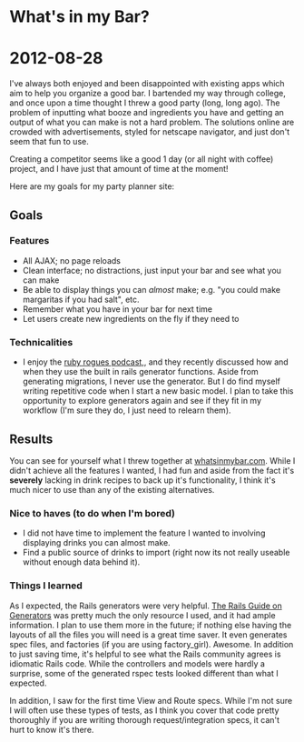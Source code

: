 # What's in my Bar?
# 2012-08-28

I've always both enjoyed and been disappointed with existing apps which aim to help you organize a good bar.  I bartended my way through college, and once upon a time thought I threw a good party (long, long ago).  The problem of inputting what booze and ingredients you have and getting an output of what you can make is not a hard problem.  The solutions online are crowded with advertisements, styled for netscape navigator, and just don't seem that fun to use.

Creating a competitor seems like a good 1 day (or all night with coffee) project, and I have just that amount of time at the moment!  

Here are my goals for my party planner site:

## Goals

### Features
* All AJAX; no page reloads
* Clean interface; no distractions, just input your bar and see what you can make
* Be able to display things you can *almost* make; e.g. "you could make margaritas if you had salt", etc.
* Remember what you have in your bar for next time
* Let users create new ingredients on the fly if they need to

### Technicalities
* I enjoy the [ruby rogues podcast,](http://rubyrogues.com), and they recently discussed how and when they use the built in rails generator functions. Aside from generating migrations, I never use the generator.  But I do find myself writing repetitive code when I start a new basic model.  I plan to take this opportunity to explore generators again and see if they fit in my workflow (I'm sure they do, I just need to relearn them).  

## Results  

You can see for yourself what I threw together at [whatsinmybar.com](http://whatsinmybar.com).  While I didn't achieve all the features I wanted, I had fun and aside from the fact it's **severely** lacking in drink recipes to back up it's functionality, I think it's much nicer to use than any of the existing alternatives.  

### Nice to haves (to do when I'm bored)  
* I did not have time to implement the feature I wanted to involving displaying drinks you can almost make.  
* Find a public source of drinks to import (right now its not really useable without enough data behind it).  

### Things I learned
As I expected, the Rails generators were very helpful.  [The Rails Guide on Generators](http://guides.rubyonrails.org/generators.html) was pretty much the only resource I used, and it had ample information.  I plan to use them more in the future; if nothing else having the layouts of all the files you will need is a great time saver.  It even generates spec files, and factories (if you are using factory_girl).  Awesome.  In addition to just saving time, it's helpful to see what the Rails community agrees is idiomatic Rails code.  While the controllers and models were hardly a surprise, some of the generated rspec tests looked different than what I expected. 

In addition, I saw for the first time View and Route specs.  While I'm not sure I will often use these types of tests, as I think you cover that code pretty thoroughly if you are writing thorough request/integration specs, it can't hurt to know it's there.